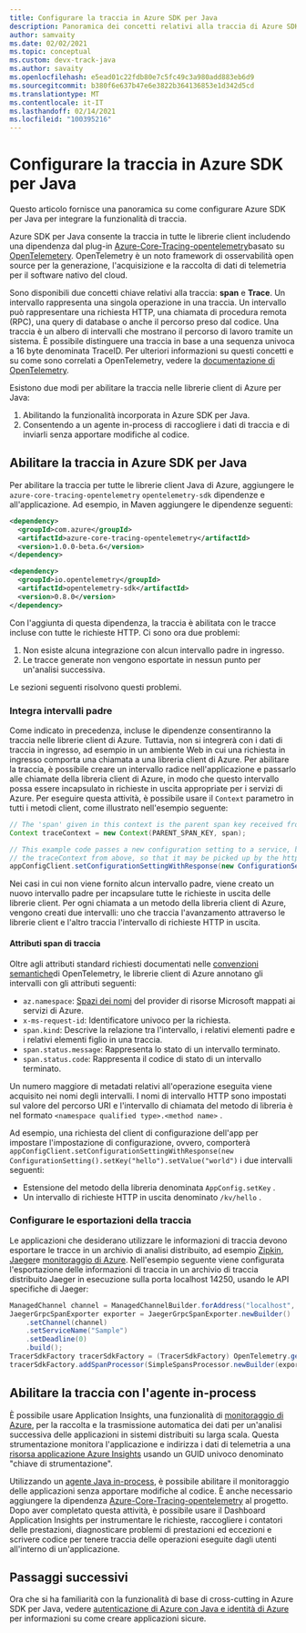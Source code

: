 ```yaml
---
title: Configurare la traccia in Azure SDK per Java
description: Panoramica dei concetti relativi alla traccia di Azure SDK per Java
author: samvaity
ms.date: 02/02/2021
ms.topic: conceptual
ms.custom: devx-track-java
ms.author: savaity
ms.openlocfilehash: e5ead01c22fdb80e7c5fc49c3a980add883eb6d9
ms.sourcegitcommit: b380f6e637b47e6e3822b364136853e1d342d5cd
ms.translationtype: MT
ms.contentlocale: it-IT
ms.lasthandoff: 02/14/2021
ms.locfileid: "100395216"
---
```

# <a name="configure-tracing-in-the-azure-sdk-for-java"></a>Configurare la traccia in Azure SDK per Java

Questo articolo fornisce una panoramica su come configurare Azure SDK per Java per integrare la funzionalità di traccia.

Azure SDK per Java consente la traccia in tutte le librerie client includendo una dipendenza dal plug-in [Azure-Core-Tracing-opentelemetry](https://github.com/Azure/azure-sdk-for-java/tree/master/sdk/core/azure-core-tracing-opentelemetry#azure-tracing-opentelemetry-client-library-for-java)basato su [OpenTelemetery](https://opentelemetry.io/). OpenTelemetry è un noto framework di osservabilità open source per la generazione, l'acquisizione e la raccolta di dati di telemetria per il software nativo del cloud.

Sono disponibili due concetti chiave relativi alla traccia: **span** e **Trace**. Un intervallo rappresenta una singola operazione in una traccia. Un intervallo può rappresentare una richiesta HTTP, una chiamata di procedura remota (RPC), una query di database o anche il percorso preso dal codice. Una traccia è un albero di intervalli che mostrano il percorso di lavoro tramite un sistema. È possibile distinguere una traccia in base a una sequenza univoca a 16 byte denominata TraceID. Per ulteriori informazioni su questi concetti e su come sono correlati a OpenTelemetry, vedere la [documentazione di OpenTelemetry](https://opentelemetry.io/docs/).

Esistono due modi per abilitare la traccia nelle librerie client di Azure per Java:

1. Abilitando la funzionalità incorporata in Azure SDK per Java.
2. Consentendo a un agente in-process di raccogliere i dati di traccia e di inviarli senza apportare modifiche al codice.

## <a name="enable-tracing-in-the-azure-sdk-for-java"></a>Abilitare la traccia in Azure SDK per Java

Per abilitare la traccia per tutte le librerie client Java di Azure, aggiungere le `azure-core-tracing-opentelemetry` `opentelemetry-sdk` dipendenze e all'applicazione. Ad esempio, in Maven aggiungere le dipendenze seguenti:

```xml
<dependency>
  <groupId>com.azure</groupId>
  <artifactId>azure-core-tracing-opentelemetry</artifactId>
  <version>1.0.0-beta.6</version>
</dependency>

<dependency>
  <groupId>io.opentelemetry</groupId>
  <artifactId>opentelemetry-sdk</artifactId>
  <version>0.8.0</version>
</dependency>
```

Con l'aggiunta di questa dipendenza, la traccia è abilitata con le tracce incluse con tutte le richieste HTTP. Ci sono ora due problemi:

1. Non esiste alcuna integrazione con alcun intervallo padre in ingresso.
2. Le tracce generate non vengono esportate in nessun punto per un'analisi successiva.

Le sezioni seguenti risolvono questi problemi.

### <a name="integrate-parent-spans"></a>Integra intervalli padre

Come indicato in precedenza, incluse le dipendenze consentiranno la traccia nelle librerie client di Azure. Tuttavia, non si integrerà con i dati di traccia in ingresso, ad esempio in un ambiente Web in cui una richiesta in ingresso comporta una chiamata a una libreria client di Azure. Per abilitare la traccia, è possibile creare un intervallo radice nell'applicazione e passarlo alle chiamate della libreria client di Azure, in modo che questo intervallo possa essere incapsulato in richieste in uscita appropriate per i servizi di Azure. Per eseguire questa attività, è possibile usare il `Context` parametro in tutti i metodi client, come illustrato nell'esempio seguente:

```java
// The 'span' given in this context is the parent span key received from the incoming request.
Context traceContext = new Context(PARENT_SPAN_KEY, span);

// This example code passes a new configuration setting to a service, but also includes
// the traceContext from above, so that it may be picked up by the http transport and included as appropriate.
appConfigClient.setConfigurationSettingWithResponse(new ConfigurationSetting().setKey("hello").setValue("world"), true, traceContext);
```

Nei casi in cui non viene fornito alcun intervallo padre, viene creato un nuovo intervallo padre per incapsulare tutte le richieste in uscita delle librerie client. Per ogni chiamata a un metodo della libreria client di Azure, vengono creati due intervalli: uno che traccia l'avanzamento attraverso le librerie client e l'altro traccia l'intervallo di richieste HTTP in uscita.

#### <a name="tracer-span-attributes"></a>Attributi span di traccia

Oltre agli attributi standard richiesti documentati nelle [convenzioni semantiche](https://github.com/open-telemetry/opentelemetry-specification/blob/e9340d74f1ba0b651b3581d6bd5df6a92b772e18/semantic-conventions.md)di OpenTelemetry, le librerie client di Azure annotano gli intervalli con gli attributi seguenti:

* `az.namespace`: [Spazi dei nomi](/azure/azure-resource-manager/management/azure-services-resource-providers) del provider di risorse Microsoft mappati ai servizi di Azure.
* `x-ms-request-id`: Identificatore univoco per la richiesta.
* `span.kind`: Descrive la relazione tra l'intervallo, i relativi elementi padre e i relativi elementi figlio in una traccia.
* `span.status.message`: Rappresenta lo stato di un intervallo terminato.
* `span.status.code`: Rappresenta il codice di stato di un intervallo terminato.

Un numero maggiore di metadati relativi all'operazione eseguita viene acquisito nei nomi degli intervalli. I nomi di intervallo HTTP sono impostati sul valore del percorso URI e l'intervallo di chiamata del metodo di libreria è nel formato `<namespace qualified type>.<method name>` .

Ad esempio, una richiesta del client di configurazione dell'app per impostare l'impostazione di configurazione, ovvero, comporterà `appConfigClient.setConfigurationSettingWithResponse(new ConfigurationSetting().setKey("hello").setValue("world")` i due intervalli seguenti:

* Estensione del metodo della libreria denominata `AppConfig.setKey` .
* Un intervallo di richieste HTTP in uscita denominato `/kv/hello` .

### <a name="configure-tracing-exports"></a>Configurare le esportazioni della traccia

Le applicazioni che desiderano utilizzare le informazioni di traccia devono esportare le tracce in un archivio di analisi distribuito, ad esempio [Zipkin](https://zipkin.io/), [Jaeger](https://www.jaegertracing.io/)e [monitoraggio di Azure](https://github.com/Azure/azure-sdk-for-java/tree/master/sdk/monitor/azure-monitor-opentelemetry-exporter#azure-monitor-opentelemetry-exporter-client-library-for-java). Nell'esempio seguente viene configurata l'esportazione delle informazioni di traccia in un archivio di traccia distribuito Jaeger in esecuzione sulla porta localhost 14250, usando le API specifiche di Jaeger:

```java
ManagedChannel channel = ManagedChannelBuilder.forAddress("localhost", 14250).usePlaintext().build();
JaegerGrpcSpanExporter exporter = JaegerGrpcSpanExporter.newBuilder()
    .setChannel(channel)
    .setServiceName("Sample")
    .setDeadline(0)
    .build();
TracerSdkFactory tracerSdkFactory = (TracerSdkFactory) OpenTelemetry.getTracerFactory();
tracerSdkFactory.addSpanProcessor(SimpleSpansProcessor.newBuilder(exporter).build());
```

## <a name="enable-tracing-with-the-in-process-agent"></a>Abilitare la traccia con l'agente in-process

È possibile usare Application Insights, una funzionalità di [monitoraggio di Azure](/azure/azure-monitor/overview), per la raccolta e la trasmissione automatica dei dati per un'analisi successiva delle applicazioni in sistemi distribuiti su larga scala. Questa strumentazione monitora l'applicazione e indirizza i dati di telemetria a una [risorsa applicazione Azure Insights](/azure/azure-monitor/app/app-insights-overview) usando un GUID univoco denominato "chiave di strumentazione".

Utilizzando un [agente Java in-process](/azure/azure-monitor/app/java-in-process-agent), è possibile abilitare il monitoraggio delle applicazioni senza apportare modifiche al codice. È anche necessario aggiungere la dipendenza [Azure-Core-Tracing-opentelemetry](https://github.com/Azure/azure-sdk-for-java/tree/master/sdk/core/azure-core-tracing-opentelemetry#azure-tracing-opentelemetry-client-library-for-java) al progetto. Dopo aver completato questa attività, è possibile usare il Dashboard Application Insights per instrumentare le richieste, raccogliere i contatori delle prestazioni, diagnosticare problemi di prestazioni ed eccezioni e scrivere codice per tenere traccia delle operazioni eseguite dagli utenti all'interno di un'applicazione.

## <a name="next-steps"></a>Passaggi successivi

Ora che si ha familiarità con la funzionalità di base di cross-cutting in Azure SDK per Java, vedere [autenticazione di Azure con Java e identità di Azure](identity.md) per informazioni su come creare applicazioni sicure.

